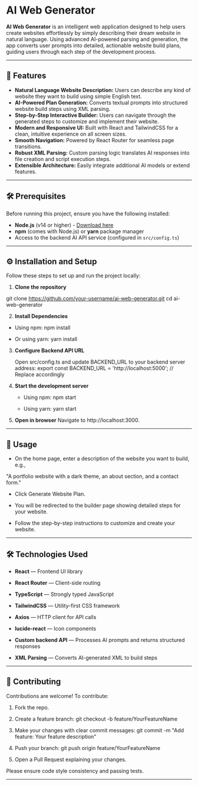 # AI Web Generator

**AI Web Generator** is an intelligent web application designed to help users create websites effortlessly by simply describing their dream website in natural language. Using advanced AI-powered parsing and generation, the app converts user prompts into detailed, actionable website build plans, guiding users through each step of the development process.

---

## 🚀 Features

- **Natural Language Website Description:** Users can describe any kind of website they want to build using simple English text.
- **AI-Powered Plan Generation:** Converts textual prompts into structured website build steps using XML parsing.
- **Step-by-Step Interactive Builder:** Users can navigate through the generated steps to customize and implement their website.
- **Modern and Responsive UI:** Built with React and TailwindCSS for a clean, intuitive experience on all screen sizes.
- **Smooth Navigation:** Powered by React Router for seamless page transitions.
- **Robust XML Parsing:** Custom parsing logic translates AI responses into file creation and script execution steps.
- **Extensible Architecture:** Easily integrate additional AI models or extend features.

---

## 🛠️ Prerequisites

Before running this project, ensure you have the following installed:

- **Node.js** (v14 or higher) - [Download here](https://nodejs.org/)
- **npm** (comes with Node.js) or **yarn** package manager
- Access to the backend AI API service (configured in `src/config.ts`)

---

## ⚙️ Installation and Setup

Follow these steps to set up and run the project locally:

1. **Clone the repository**

  git clone https://github.com/your-username/ai-web-generator.git
  cd ai-web-generator

2. **Install Dependencies**
   
  - Using npm:
   npm install
   
   - Or using yarn:
   yarn install

3. **Configure Backend API URL**
   
   Open src/config.ts and update BACKEND_URL to your backend server address:
   export const BACKEND_URL = 'http://localhost:5000'; // Replace accordingly
   
4. **Start the development server**
   - Using npm:
   npm start

   - Using yarn:
   yarn start

5. **Open in browser**
   Navigate to http://localhost:3000.

---

## 🎯 Usage

- On the home page, enter a description of the website you want to build, e.g.,

"A portfolio website with a dark theme, an about section, and a contact form."

- Click Generate Website Plan.

- You will be redirected to the builder page showing detailed steps for your website.

- Follow the step-by-step instructions to customize and create your website.

---

## 🛠️ Technologies Used

- **React** — Frontend UI library

- **React Router** — Client-side routing

- **TypeScript** — Strongly typed JavaScript

- **TailwindCSS** — Utility-first CSS framework

- **Axios** — HTTP client for API calls

- **lucide-react** — Icon components

- **Custom backend API** — Processes AI prompts and returns structured responses

- **XML Parsing** — Converts AI-generated XML to build steps

---

## 🤝 Contributing

Contributions are welcome! To contribute:

1. Fork the repo.

2. Create a feature branch:
   git checkout -b feature/YourFeatureName
   
3. Make your changes with clear commit messages:
   git commit -m "Add feature: Your feature description"

4. Push your branch:
   git push origin feature/YourFeatureName

5. Open a Pull Request explaining your changes.

Please ensure code style consistency and passing tests.

---
